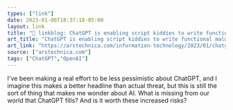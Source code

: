 ```yaml
---
types: ["link"]
date: 2023-01-06T18:37:18-05:00
layout: link
title: "🔗 linkblog: ChatGPT is enabling script kiddies to write functional malware | Ars Technica'"
art_title: "ChatGPT is enabling script kiddies to write functional malware | Ars Technica"
art_link: "https://arstechnica.com/information-technology/2023/01/chatgpt-is-enabling-script-kiddies-to-write-functional-malware/"
source: ["arstechnica.com"]
tags: ["ChatGPT","OpenAI"]
---
```

I've been making a real effort to be less pessimistic about ChatGPT, and I imagine this makes a better headline than actual threat, but this is still the sort of thing that makes me wonder about AI. What is missing from our world that ChatGPT fills? And is it worth these increased risks?  
 
